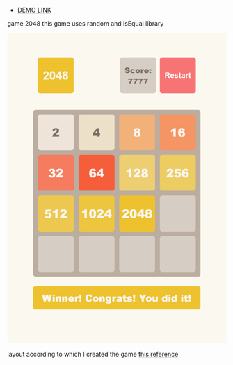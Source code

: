 - [DEMO LINK](https://Mikitkaaist.github.io/2048-game/)

game 2048 this game uses random and isEqual library

![Preview](./src/images/reference.png)

layout according to which I created the game [this reference](https://play2048.co/)
